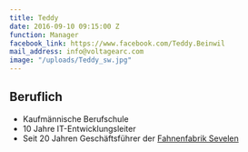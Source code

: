 ```yaml
---
title: Teddy
date: 2016-09-10 09:15:00 Z
function: Manager
facebook_link: https://www.facebook.com/Teddy.Beinwil
mail_address: info@voltagearc.com
image: "/uploads/Teddy_sw.jpg"
---
```


## Beruflich
* Kaufmännische Berufschule
* 10 Jahre IT-Entwicklungsleiter
* Seit 20 Jahren Geschäftsführer der [Fahnenfabrik Sevelen](http://http://www.fahnenfabrik.ch/)